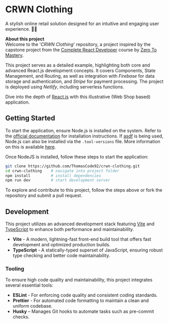 # CRWN Clothing

A stylish online retail solution designed for an intuitive and engaging user experience. 👔👗

**About this project**<br />
Welcome to the '_CRWN Clothing_' repository, a project inspired by the capstone project from the [Complete React Developer](https://www.udemy.com/course/complete-react-developer-zero-to-mastery/) course by [Zero To Mastery](https://zerotomastery.io/).

This project serves as a detailed example, highlighting both core and advanced React.js development concepts. It covers Components, State Management, and Routing, as well as integration with _Firebase_ for data storage and authentication, and _Stripe_ for payment processing. The project is deployed using _Netlify_, including serverless functions.

Dive into the depth of [React.js](https://react.dev/) with this illustrative (Web Shop based) application.

## Getting Started

To start the application, ensure Node.js is installed on the system. Refer to the [official documentation](https://nodejs.org/en) for installation instructions. If [asdf](https://asdf-vm.com/) is being used, Node.js can also be installed via the `.tool-versions` file. More information on this is available [here](https://asdf-vm.com/manage/configuration.html#tool-versions).

Once NodeJS is installed, follow these steps to start the application:

```bash
git clone https://github.com/ThomasCode92/crwn-clothing.git
cd crwn-clothing    # navigate into project folder
npm install         # install dependencies
npm run dev         # start development server
```

To explore and contribute to this project, follow the steps above or fork the repository and submit a pull request.

## Development

This project utilizes an advanced development stack featuring [Vite](https://vitejs.dev/) and [TypeScript](https://www.typescriptlang.org/) to enhance both performance and maintainability.

- **Vite** - A modern, lightning-fast front-end build tool that offers fast development and optimized production builds.
- **TypeScript** - A statically-typed superset of JavaScript, ensuring robust type checking and better code maintainability.

### Tooling

To ensure high code quality and maintainability, this project integrates several essential tools:

- **ESLint** - For enforcing code quality and consistent coding standards.
- **Prettier** - For automated code formatting to maintain a clean and uniform codebase.
- **Husky** – Manages Git hooks to automate tasks such as pre-commit checks.

